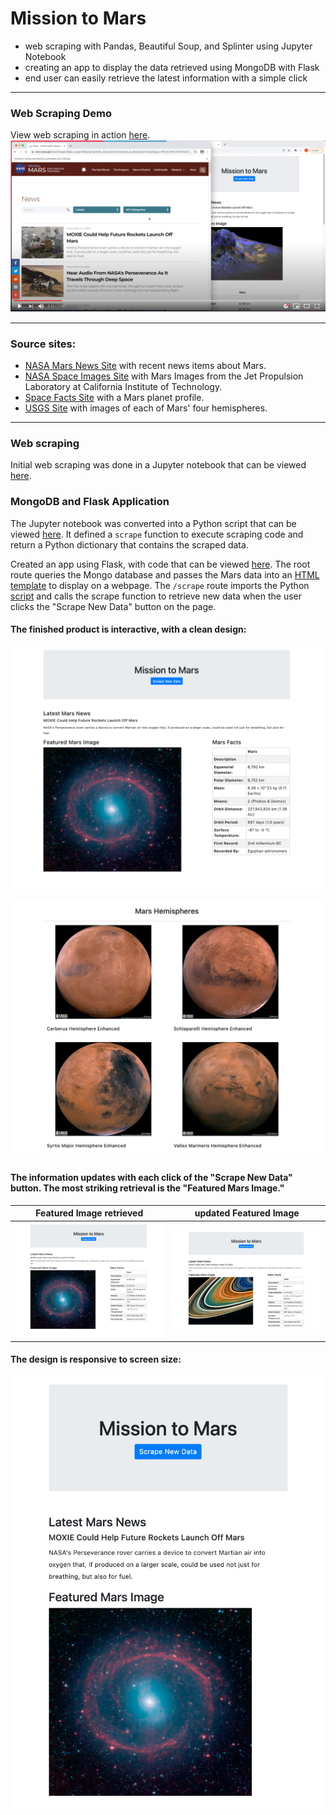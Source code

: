 # Mission to Mars
* web scraping with Pandas, Beautiful Soup, and Splinter using Jupyter Notebook
* creating an app to display the data retrieved using MongoDB with Flask
* end user can easily retrieve the latest information with a simple click

---

### Web Scraping Demo

View web scraping in action [here](https://www.youtube.com/watch?v=TfDrQTBJvY8). 
![YouTube video of web scraping](Missions_to_Mars/images/youtubevideo.png)

---

<!--### Demo of web scraping:-->

<!-- blank line -->
<!--<figure class="video_container">
  <iframe src="https://youtu.be/TfDrQTBJvY8" frameborder="0" allowfullscreen="true"> </iframe>
</figure>-->
<!-- blank line -->

<!------->

### Source sites: 
* [NASA Mars News Site](https://mars.nasa.gov/news) with recent news items about Mars.
* [NASA Space Images Site](https://www.jpl.nasa.gov/spaceimages/?search=&category=Mars) with Mars Images from the Jet Propulsion Laboratory at California Institute of Technology.
* [Space Facts Site](https://space-facts.com/mars/) with a Mars planet profile. 
* [USGS Site](https://astrogeology.usgs.gov/search/results?q=hemisphere+enhanced&k1=target&v1=Mars) with images of each of Mars' four hemispheres. 

---

### Web scraping

Initial web scraping was done in a Jupyter notebook that can be viewed [here](https://github.com/LeeProut/web-scraping-challenge/blob/main/Missions_to_Mars/mission_to_mars.ipynb). 

### MongoDB and Flask Application

The Jupyter notebook was converted into a Python script that can be viewed [here](https://github.com/LeeProut/web-scraping-challenge/blob/main/Missions_to_Mars/scrape_mars.py). It defined a `scrape` function to execute scraping code and return a Python dictionary that contains the scraped data. 

Created an app using Flask, with code that can be viewed [here](https://github.com/LeeProut/web-scraping-challenge/blob/main/Missions_to_Mars/app.py). The root route queries the Mongo database and passes the Mars data into an [HTML template](https://github.com/LeeProut/web-scraping-challenge/blob/main/Missions_to_Mars/templates/index.html) to display on a webpage. The `/scrape` route imports the Python [script](https://github.com/LeeProut/web-scraping-challenge/blob/main/Missions_to_Mars/scrape_mars.py) and calls the scrape function to retrieve new data when the user clicks the "Scrape New Data" button on the page. 

#### The finished product is interactive, with a clean design: 

![Mission to Mars](/Missions_to_Mars/images/MissiontoMars1.png)

![Mars Hemispheres Images](/Missions_to_Mars/images/MissiontoMars2.png)

#### The information updates with each click of the "Scrape New Data" button. The most striking retrieval is the "Featured Mars Image." 


**Featured Image retrieved** | **updated Featured Image**
--------------------- | ---------------------
![Mission to Mars](/Missions_to_Mars/images/MissiontoMars1.png) | ![Mission to Mars](/Missions_to_Mars/images/MtoMFeatImg.png)

#### The design is responsive to screen size: 

![Responsive Design Display](/Missions_to_Mars/images/MtoMresponsive1.png)



